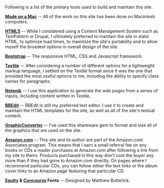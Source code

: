 Following is a list of the primary tools used to build and maintain this site.

**[Made on a Mac][mac]** -- All of the work on this site has been done on Macintosh computers.

**[HTML5][]** -- While I considered using a Content Management System such as TextPattern or Drupal, I ultimately preferred to maintain the site in static HTML, to optimize load times, to maximize the site's portability and to allow myself the broadest options in overall design of the site.

**[Bootstrap][]** -- The responsive HTML, CSS and Javascript framework.

**[Textile][]** -- After considering a number of different options for a lightweight markup language, I settled on the Textile format since it was the one that provided the most useful options to me, including the ability to specify class names for paragraphs.

**[Notenik][]** -- I use this application to generate the web pages from a series of inputs, including content written in Textile. 

**[BBEdit][]** -- BBEdit is still my preferred text editor. I use it to create and maintain the HTML templates for the site, as well as all of the site's textual content.

**[GraphicConverter][gc]** -- I've used this shareware gem to format and size all of the graphics that are used on the site.

**[Amazon.com][amazon]** -- This site and its author are part of the Amazon.com Associates program. This means that I earn a small referral fee on any books or CDs a reader purchases at Amazon.com after following a link from my site to theirs. Products purchased in this way don't cost the buyer any more than if they had gone to Amazon.com directly. On pages where I recommend particular CDs, you can follow either the text links or the album cover links to an Amazon page featuring that particular CD.

**[Equity][] & [Concourse][] Fonts** -- Designed by Matthew Butterick.

[affiliates]:	https://affiliate-program.amazon.com/
[amazon]:		http://www.amazon.com/
[bbedit]:		http://www.barebones.com/products/bbedit/
[bootstrap]:	http://getbootstrap.com/
[concourse]:	http://practicaltypography.com/concourse.html
[equity]:		http://practicaltypography.com/equity.html
[gc]: 			https://www.lemkesoft.de/en/products/graphicconverter/
[html5]:   		http://www.w3.org/TR/html5/
[mac]:     		http://www.apple.com/mac/
[notenik]:		https://notenik.net
[pspub]:		http://www.powersurgepub.com
[pstextmerge]:	http://www.powersurgepub.com/products/pstextmerge/index.html
[textile]: 		http://textism.com/tools/textile/
